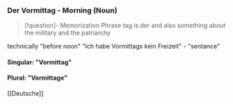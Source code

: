 ### Der Vormittag - Morning   (Noun)

> [!question]- Memorization Phrase
> tag is der and also something about the military and the patriarchy

technically "before noon"
"Ich habe Vormittags kein Freizeit" - "sentance"

#### Singular: "Vormittag"
#### Plural: "Vormittage"



[[Deutsche]]